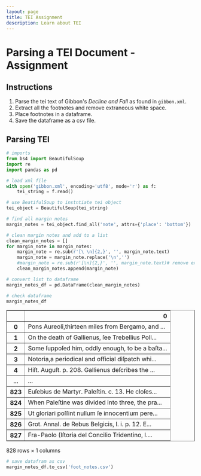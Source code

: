 ```yaml
---
layout: page
title: TEI Assignment
description: Learn about TEI
---
```

# Parsing a TEI Document - Assignment

## Instructions

1. Parse the tei text of Gibbon's _Decline and Fall_ as found in `gibbon.xml`.
2. Extract all the footnotes and remove extraneous white space.
3. Place footnotes in a dataframe.
4. Save the dataframe as a csv file.

## Parsing TEI


```python
# imports
from bs4 import BeautifulSoup
import re
import pandas as pd
```


```python
# load xml file
with open('gibbon.xml', encoding='utf8', mode='r') as f:
    tei_string = f.read()
```


```python
# use BeatifulSoup to instntiate tei object
tei_object = BeautifulSoup(tei_string)
```


```python
# find all margin notes
margin_notes = tei_object.find_all('note', attrs={'place': 'bottom'})
```


```python
# clean margin notes and add to a list
clean_margin_notes = []
for margin_note in margin_notes:
    margin_note = re.sub(r'[\ \n]{2,}', '', margin_note.text) 
    margin_note = margin_note.replace('\n','')
    #margin_note = re.sub(r'[\n]{2,}', '', margin_note.text)# remove excess space
    clean_margin_notes.append(margin_note)
```


```python
# convert list to dataframe
margin_notes_df = pd.DataFrame(clean_margin_notes)
```


```python
# check dataframe
margin_notes_df
```




<div>
<style scoped>
    .dataframe tbody tr th:only-of-type {
        vertical-align: middle;
    }

    .dataframe tbody tr th {
        vertical-align: top;
    }

    .dataframe thead th {
        text-align: right;
    }
</style>
<table border="1" class="dataframe">
  <thead>
    <tr style="text-align: right;">
      <th></th>
      <th>0</th>
    </tr>
  </thead>
  <tbody>
    <tr>
      <th>0</th>
      <td>Pons Aureoli,thirteen miles from Bergamo, and ...</td>
    </tr>
    <tr>
      <th>1</th>
      <td>On the death of Gallienus, ſee Trebellius Poll...</td>
    </tr>
    <tr>
      <th>2</th>
      <td>Some ſuppoſed him, oddly enough, to be a baſta...</td>
    </tr>
    <tr>
      <th>3</th>
      <td>Notoria,a periodical and official diſpatch whi...</td>
    </tr>
    <tr>
      <th>4</th>
      <td>Hiſt. Auguſt. p. 208. Gallienus deſcribes the ...</td>
    </tr>
    <tr>
      <th>...</th>
      <td>...</td>
    </tr>
    <tr>
      <th>823</th>
      <td>Euſebius de Martyr. Paleſtin. c. 13. He cloſes...</td>
    </tr>
    <tr>
      <th>824</th>
      <td>When Paleſtine was divided into three, the pra...</td>
    </tr>
    <tr>
      <th>825</th>
      <td>Ut gloriari poſſint nullum ſe innocentium pere...</td>
    </tr>
    <tr>
      <th>826</th>
      <td>Grot. Annal. de Rebus Belgicis, l. i. p. 12. E...</td>
    </tr>
    <tr>
      <th>827</th>
      <td>Fra-Paolo (Iſtoria del Concilio Tridentino, l....</td>
    </tr>
  </tbody>
</table>
<p>828 rows × 1 columns</p>
</div>




```python
# save datafram as csv
margin_notes_df.to_csv('foot_notes.csv')
```
